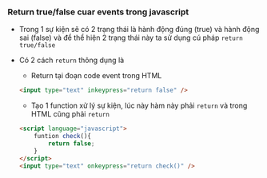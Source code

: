 
### Return true/false cuar events trong javascript

- Trong 1 sự kiện sẽ có 2 trạng thái là hành động đúng (true) và hành động sai (false) và để thể hiện 2 trạng thái này ta sử dụng cú pháp `return true/false`

- Có 2 cách `return` thông dụng là 

	+ Return tại đoạn code event trong HTML 

	```html
	<input type="text" inkeypress="return false" />
	```

	+ Tạo 1 function xử lý sự kiện, lúc này hàm này phải `return` và trong HTML cũng phải `return`

	```html
	<script language="javascript">
		funtion check(){
			return false;
		}
	</script>
	<input type="text" onkeypress="return check()" />
	```

